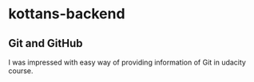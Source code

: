 # kottans-backend
## Git and GitHub
I was impressed with easy way of providing information of Git in udacity course.
